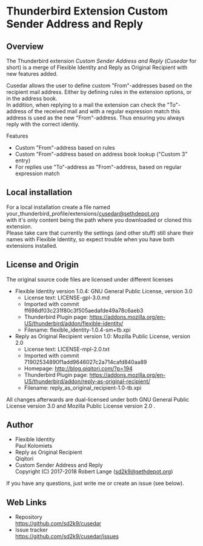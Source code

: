 Thunderbird Extension Custom Sender Address and Reply
=====================================================


Overview
--------
The Thunderbird extension _Custom Sender Address and Reply_
(_Cusedar_ for short) is a merge of
Flexible Identity
and
Reply as Original Recipient
with new features added.

Cusedar allows the user to define custom "From"-addresses based
on the recipient mail address. Either by defining rules in the extension
options, or in the address book.  
In addition, when replying to a mail the extension can check the "To"-address
of the received mail and with a regular expression match this
address is used as the new "From"-address. Thus ensuring you always reply with
the correct identiy.

Features
- Custom "From"-address based on rules
- Custom "From"-address based on address book lookup ("Custom 3" entry)
- For replies use "To"-address as "From"-address, based on regular expression match


Local installation
------------------
For a local installation create a file named  
your_thunderbird_profile/extensions/cusedar@sethdepot.org  
with it's only content being the path where you downloaded or cloned
this extension.  
Please take care that currently the settings (and other stuff)
still share their names with Flexible Identity, so expect trouble when you
have both extensions installed.


License and Origin
------------------
The original source code files are licensed under different
licenses
- Flexible Identity version 1.0.4: GNU General Public License, version 3.0
  - License text: LICENSE-gpl-3.0.md
  - Imported with commit ff698df03c231f80c3f505aedafde49a78c6aeb3
  - Thunderbird Plugin page:
    https://addons.mozilla.org/en-US/thunderbird/addon/flexible-identity/
  - Filename: flexible_identity-1.0.4-sm+tb.xpi
- Reply as Original Recipient version 1.0: Mozilla Public License, version 2.0
  - License text: LICENSE-mpl-2.0.txt
  - Imported with commit 71902534890f1add9646027c2a714cafd840aa89
  - Homepage: http://blog.qiqitori.com/?p=194
  - Thunderbird Plugin page:
    https://addons.mozilla.org/en-US/thunderbird/addon/reply-as-original-recipient/
  - Filename: reply_as_original_recipient-1.0-tb.xpi

All changes afterwards are dual-licensed under both
GNU General Public License version 3.0 and
Mozilla Public License version 2.0 .

Author
------
- Flexible Identity  
  Paul Kolomiets
- Reply as Original Recipient  
  Qiqitori
- Custom Sender Address and Reply  
  Copyright (C) 2017-2018 Robert Lange (sd2k9@sethdepot.org)

If you have any questions, just write me or create an issue (see below).



Web Links
---------
- Repository  
  https://github.com/sd2k9/cusedar
- Issue tracker  
  https://github.com/sd2k9/cusedar/issues
